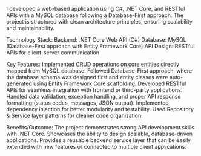 I developed a web-based application using C#, .NET Core, and RESTful APIs with a MySQL database following a Database-First approach. 
The project is structured with clean architecture principles, ensuring scalability and maintainability.

Technology Stack:
Backend: .NET Core Web API (C#)
Database: MySQL (Database-First approach with Entity Framework Core)
API Design: RESTful APIs for client-server communication

Key Features:
Implemented CRUD operations on core entities directly mapped from MySQL database.
Followed Database-First approach, where the database schema was designed first and entity classes were auto-generated using Entity Framework Core scaffolding.
Developed RESTful APIs for seamless integration with frontend or third-party applications.
Handled data validation, exception handling, and proper API response formatting (status codes, messages, JSON output).
Implemented dependency injection for better modularity and testability.
Used Repository & Service layer patterns for cleaner code organization.

Benefits/Outcome:
The project demonstrates strong API development skills with .NET Core.
Showcases the ability to design scalable, database-driven applications.
Provides a reusable backend service layer that can be easily extended with new features or connected to multiple client applications.
